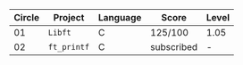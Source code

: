 | Circle | Project     | Language | Score    | Level |
|--------|------------|----------|----------|-------|
| 01     | `Libft`    | C        | 125/100  | 1.05  |
| 02     | `ft_printf`| C        | subscribed | -    |
